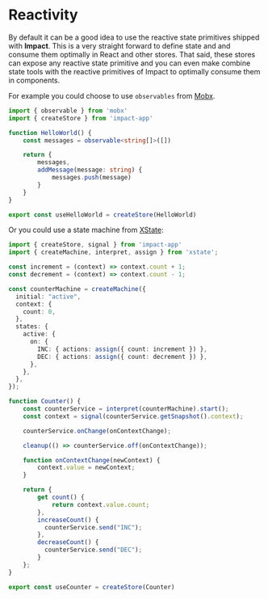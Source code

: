 # Reactivity

By default it can be a good idea to use the reactive state primitives shipped with **Impact**. This is a very straight forward to define state and and consume them optimally in React and other stores. That said, these stores can expose any reactive state primitive and you can even make combine state tools with the reactive primitives of Impact to optimally consume them in components.

For example you could choose to use `observables` from [Mobx](https://mobx.js.org/README.html).

```ts
import { observable } from 'mobx'
import { createStore } from 'impact-app'

function HelloWorld() {
    const messages = observable<string[]>([])

    return {
        messages,
        addMessage(message: string) {
            messages.push(message)
        }
    }
}

export const useHelloWorld = createStore(HelloWorld)
```

Or you could use a state machine from [XState](https://xstate.js.org/):

```ts
import { createStore, signal } from 'impact-app'
import { createMachine, interpret, assign } from 'xstate';

const increment = (context) => context.count + 1;
const decrement = (context) => context.count - 1;

const counterMachine = createMachine({
  initial: "active",
  context: {
    count: 0,
  },
  states: {
    active: {
      on: {
        INC: { actions: assign({ count: increment }) },
        DEC: { actions: assign({ count: decrement }) },
      },
    },
  },
});

function Counter() {
    const counterService = interpret(counterMachine).start();
    const context = signal(counterService.getSnapshot().context);

    counterService.onChange(onContextChange);

    cleanup(() => counterService.off(onContextChange));

    function onContextChange(newContext) {
        context.value = newContext;
    }

    return {
        get count() {
            return context.value.count;
        },
        increaseCount() {
          counterService.send("INC");
        },
        decreaseCount() {
          counterService.send("DEC");
        }
    };
}

export const useCounter = createStore(Counter)
```

